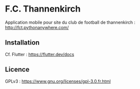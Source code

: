 # F.C. Thannenkirch

Application mobile pour site du club de football de thannenkirch : http://fct.pythonanywhere.com/

## Installation

Cf. Flutter : https://flutter.dev/docs

## Licence
GPLv3 : https://www.gnu.org/licenses/gpl-3.0.fr.html
